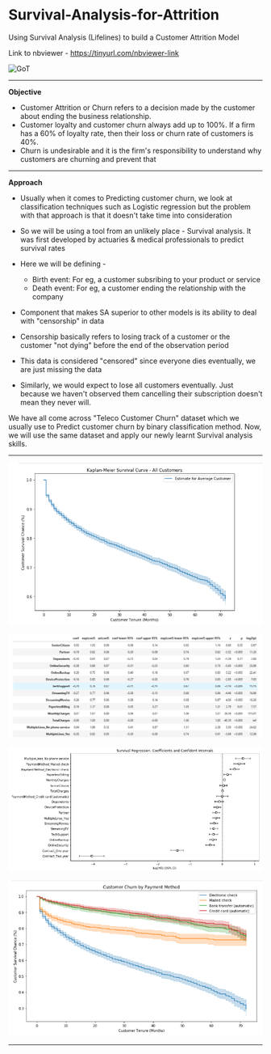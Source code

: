 # Survival-Analysis-for-Attrition
Using Survival Analysis (Lifelines) to build a Customer Attrition Model

Link to nbviewer - https://tinyurl.com/nbviewer-link

![GoT](https://media.giphy.com/media/l0K3Z4QU2TLMsw4sE/giphy.gif)

-----------

<b> Objective </b>
  - Customer Attrition or Churn refers to a decision made by the customer about ending the business relationship.
  - Customer loyalty and customer churn always add up to 100%. If a firm has a 60% of loyalty rate, then their loss or churn rate of customers is 40%.
  - Churn is undesirable and it is the firm's responsibility to understand why customers are churning and prevent that
-----------

<b> Approach </b>
  - Usually when it comes to Predicting customer churn, we look at classification techniques such as Logistic regression but the problem with that approach is that it doesn't take time into consideration
  - So we will be using a tool from an unlikely place - Survival analysis. It was first developed by actuaries & medical professionals to predict survival rates
  - Here we will be defining -
       * Birth event: For eg, a customer subsribing to your product or service
       * Death event: For eg, a customer ending the relationship with the company

  - Component that makes SA superior to other models is its ability to deal with "censorship" in data
  - Censorship basically refers to losing track of a customer or the customer "not dying" before the end of the observation period
  - This data is considered "censored" since everyone dies eventually, we are just missing the data
  - Similarly, we would expect to lose all customers eventually. Just because we haven't observed them cancelling their subscription doesn't mean they never will.

We have all come across "Teleco Customer Churn" dataset which we usually use to Predict customer churn by binary classification method.
Now, we will use the same dataset and apply our newly learnt Survival analysis skills.

-----------

![Kaplan-Meier Survival Curve](https://github.com/gofornaman/Survival-Analysis-for-Attrition/blob/main/img/S1.PNG)

![Coeff](https://github.com/gofornaman/Survival-Analysis-for-Attrition/blob/main/img/S2.PNG)

![Survival Regression](https://github.com/gofornaman/Survival-Analysis-for-Attrition/blob/main/img/S3.PNG)

![Customer Churn by Payment method](https://github.com/gofornaman/Survival-Analysis-for-Attrition/blob/main/img/S4.PNG)

------------------------------
